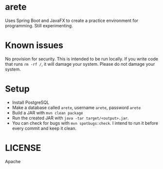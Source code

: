 arete
=====

Uses Spring Boot and JavaFX to create a practice environment for programming. Still experimenting.

Known issues
============

No provision for security. This is intended to be run locally. If you write code that runs `rm -rf /`, it will damage your system.
Please do not damage your system.

Setup
=====

- Install PostgreSQL
- Make a database called `arete`, username `arete`, password `arete`
- Build a JAR with `mvn clean package`
- Run the created JAR with `java -tar target/<output>.jar`.
- You can check for bugs with `mvn spotbugs:check`. I intend to run it before every commit and keep it clean.

LICENSE
=======

Apache